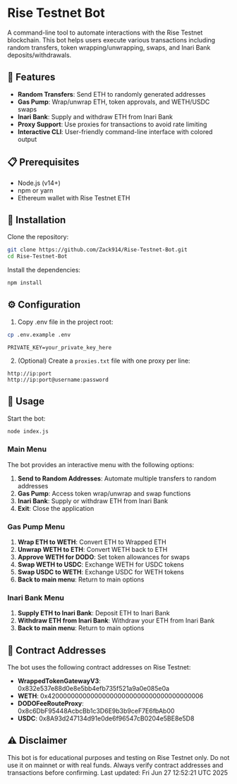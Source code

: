 # Rise Testnet Bot

A command-line tool to automate interactions with the Rise Testnet blockchain. This bot helps users execute various transactions including random transfers, token wrapping/unwrapping, swaps, and Inari Bank deposits/withdrawals.

## 🌟 Features

- **Random Transfers**: Send ETH to randomly generated addresses
- **Gas Pump**: Wrap/unwrap ETH, token approvals, and WETH/USDC swaps
- **Inari Bank**: Supply and withdraw ETH from Inari Bank
- **Proxy Support**: Use proxies for transactions to avoid rate limiting
- **Interactive CLI**: User-friendly command-line interface with colored output

## 📋 Prerequisites

- Node.js (v14+)
- npm or yarn
- Ethereum wallet with Rise Testnet ETH

## 🔧 Installation

Clone the repository:

```bash
git clone https://github.com/Zack914/Rise-Testnet-Bot.git
cd Rise-Testnet-Bot
```

Install the dependencies:

```bash
npm install
```

## ⚙️ Configuration

1. Copy .env file in the project root:

```bash
cp .env.example .env
```

```
PRIVATE_KEY=your_private_key_here
```

2. (Optional) Create a `proxies.txt` file with one proxy per line:

```
http://ip:port
http://ip:port@username:password
```

## 🚀 Usage

Start the bot:

```bash
node index.js
```

### Main Menu

The bot provides an interactive menu with the following options:

1. **Send to Random Addresses**: Automate multiple transfers to random addresses
2. **Gas Pump**: Access token wrap/unwrap and swap functions
3. **Inari Bank**: Supply or withdraw ETH from Inari Bank
4. **Exit**: Close the application

### Gas Pump Menu

1. **Wrap ETH to WETH**: Convert ETH to Wrapped ETH
2. **Unwrap WETH to ETH**: Convert WETH back to ETH
3. **Approve WETH for DODO**: Set token allowances for swaps
4. **Swap WETH to USDC**: Exchange WETH for USDC tokens
5. **Swap USDC to WETH**: Exchange USDC for WETH tokens
6. **Back to main menu**: Return to main options

### Inari Bank Menu

1. **Supply ETH to Inari Bank**: Deposit ETH to Inari Bank
2. **Withdraw ETH from Inari Bank**: Withdraw your ETH from Inari Bank
3. **Back to main menu**: Return to main options

## 📝 Contract Addresses

The bot uses the following contract addresses on Rise Testnet:

- **WrappedTokenGatewayV3**: 0x832e537e88d0e8e5bb4efb735f521a9a0e085e0a
- **WETH**: 0x4200000000000000000000000000000000000006
- **DODOFeeRouteProxy**: 0x8c6DbF95448AcbcBb1c3D6E9b3b9ceF7E6fbAb00
- **USDC**: 0x8A93d247134d91e0de6f96547cB0204e5BE8e5D8

## ⚠️ Disclaimer

This bot is for educational purposes and testing on Rise Testnet only. Do not use it on mainnet or with real funds. Always verify contract addresses and transactions before confirming.
Last updated: Fri Jun 27 12:52:21 UTC 2025